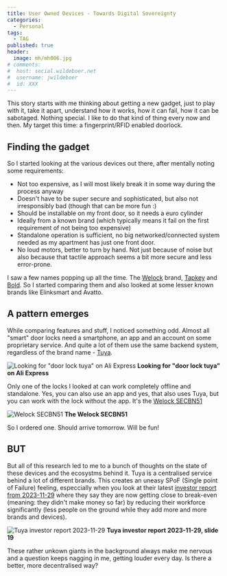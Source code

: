 ```yaml
---
title: User Owned Devices - Towards Digital Sovereignty
categories:
  - Personal
tags:
  - TAG
published: true
header:
  image: mh/mh006.jpg
# comments:
#  host: social.wildeboer.net
#  username: jwildeboer
#  id: XXX 
---
```


This story starts with me thinking about getting a new gadget, just to play with it, take it apart, understand how it works, how it can fail, how it can be sabotaged. Nothing special. I like to do that kind of thing every now and then. My target this time: a fingerprint/RFID enabled doorlock.

## Finding the gadget

So I started looking at the various devices out there, after mentally noting some requirements:

- Not too expensive, as I will most likely break it in some way during the process anyway
- Doesn't have to be super secure and sophisticated, but also not irresponsibly bad (though that can be more fun :)
- Should be installable on my front door, so it needs a euro cylinder
- Ideally from a known brand (which typically means it fail on the first requirement of not being too expensive)
- Standalone operation is sufficient, no big networked/connected system needed as my apartment has just one front door.
- No loud motors, better to turn by hand. Not just because of noise but also because that tactile approach seems a bit more secure and less error-prone.

I saw a few names popping up all the time. The [Welock](https://www.welock.com) brand, [Tapkey](https://shop.tapkey.com/collections/digital-locks) and [Bold](https://boldsmartlock.com/products/). So I started comparing them and also looked at some lesser known brands like Elinksmart and Avatto.

## A pattern emerges

While comparing features and stuff, I noticed something odd. Almost all "smart" door locks need a smartphone, an app and an account on some proprietary service. And quite a lot of them use the same backend system, regardless of the brand name - [Tuya](https://www.tuya.com).

![Looking for "door lock tuya" on Ali Express](/images/2023/12/locks01.jpg)
**Looking for "door lock tuya" on Ali Express**

Only one of the locks I looked at can work completely offline and standalone. Yes, you can also use an app and yes, that also uses Tuya, but you can work with the lock without the app. It's the [Welock SECBN51](https://www.welock.com/collections/smart-lock-eu/products/welock-fingerprint-electronic-smart-door-lock-cylinder-secbn51)

![Welock SECBN51](/images/2023/12/welock01.jpg)
**The Welock SECBN51**

So I ordered one. Should arrive tomorrow. Will be fun!

## BUT

But all of this research led to me to a bunch of thoughts on the state of these devices and the ecosystms behind it. Tuya is a centralised service behind a lot of different brands. This creates an uneasy SPoF (Single point of Failure) feeling, especcially when you look at their latest [investor report from 2023-11-29](https://s27.q4cdn.com/751054641/files/doc_presentations/2023/Nov/29/tuya-23q3-presentation_vff.pdf) where they say they are now getting close to break-even (meaning: they didn't make money so far) by reducing their workforce significantly (less people on the ground while they add more and more brands and devices).

![Tuya investor report 2023-11-29](/images/2023/12/Tuya01.jpg)
**Tuya investor report 2023-11-29, slide 19**

These rather unkown giants in the background always make me nervous and a question keeps nagging in me, getting louder every day. Is there a better, more decentralised way?

